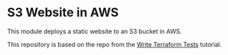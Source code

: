 # S3 Website in AWS

This module deploys a static website to an S3 bucket in AWS.

This repository is based on the repo from the [Write Terraform Tests](https://developer.hashicorp.com/terraform/language/tests) tutorial.
